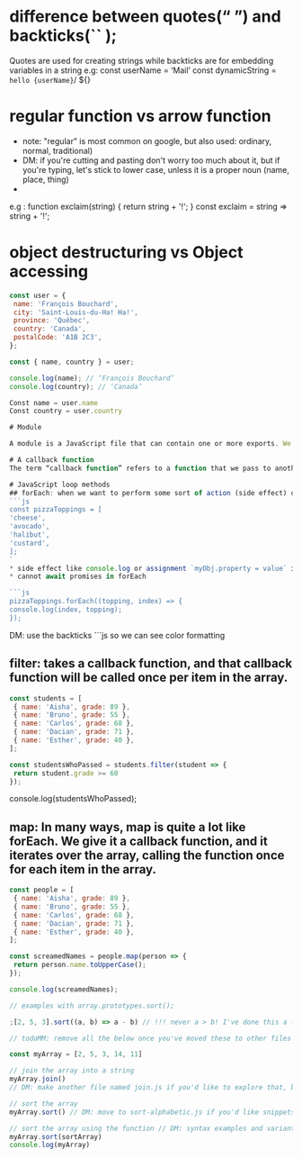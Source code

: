 # difference between quotes(“ ”) and backticks(`` );
Quotes are used for creating strings while backticks are for embedding variables in a string
e.g: const userName = ‘Mail’
const dynamicString = `hello {userName}`/ ${}

# regular function vs arrow function
* note: "regular" is most common on google, but also used: ordinary, normal, traditional)
* DM: if you're cutting and pasting don't worry too much about it, but if you're typing, let's stick to lower case, unless it is a proper noun (name, place, thing)
* 
e.g : function exclaim(string) {
 return string + '!';
}
const exclaim = string => string + '!';

# object destructuring vs Object accessing

```js 
const user = {
 name: 'François Bouchard',
 city: 'Saint-Louis-du-Ha! Ha!',
 province: 'Québec',
 country: 'Canada',
 postalCode: 'A1B 2C3',
};

const { name, country } = user;

console.log(name); // ‘François Bouchard’
console.log(country); // ‘Canada’

Const name = user.name
Const country = user.country

# Module

A module is a JavaScript file that can contain one or more exports. We can pull the code from one module into another using the import statement.

# A callback function
The term “callback function” refers to a function that we pass to another function

# JavaScript loop methods
## forEach: when we want to perform some sort of action (side effect) on every item in an array.
```js
const pizzaToppings = [
'cheese',
'avocado',
'halibut',
'custard',
];
`
* side effect like console.log or assignment `myObj.property = value` in contrast to map/filter/reduce which return values and thus can be chained. forEach is usually last in a chain of array methods
* cannot await promises in forEach

```js
pizzaToppings.forEach((topping, index) => {
console.log(index, topping);
});
```
DM: use the backticks ```js so we can see color formatting
## filter: takes a callback function, and that callback function will be called once per item in the array.
```js
const students = [
 { name: 'Aisha', grade: 89 },
 { name: 'Bruno', grade: 55 },
 { name: 'Carlos', grade: 68 },
 { name: 'Dacian', grade: 71 },
 { name: 'Esther', grade: 40 },
];

const studentsWhoPassed = students.filter(student => {
 return student.grade >= 60
});
```

console.log(studentsWhoPassed);

## map: In many ways, map is quite a lot like forEach. We give it a callback function, and it iterates over the array, calling the function once for each item in the array.

```js
const people = [
 { name: 'Aisha', grade: 89 },
 { name: 'Bruno', grade: 55 },
 { name: 'Carlos', grade: 68 },
 { name: 'Dacian', grade: 71 },
 { name: 'Esther', grade: 40 },
];

const screamedNames = people.map(person => {
 return person.name.toUpperCase();
});

console.log(screamedNames);

// examples with array.prototypes.sort();

;[2, 5, 3].sort((a, b) => a - b) // !!! never a > b! I've done this a few times. Doesn't work because ... a>b returns a boolean, not a number

// todoMM: remove all the below once you've moved these to other files

const myArray = [2, 5, 3, 14, 11]

// join the array into a string
myArray.join()
// DM: make another file named join.js if you'd like to explore that, but keep each file small, one topic, succinct

// sort the array
myArray.sort() // DM: move to sort-alphabetic.js if you'd like snippets for that

// sort the array using the function // DM: syntax examples and variants move those to the tech/javascript/ section as needed. in src/utils keep only the code you'd copy and paste into other code
myArray.sort(sortArray)
console.log(myArray)